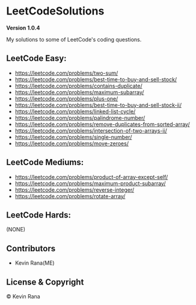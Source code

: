 # LeetCodeSolutions

**Version 1.0.4**

My solutions to some of LeetCode's coding questions.


## LeetCode Easy:
- https://leetcode.com/problems/two-sum/
- https://leetcode.com/problems/best-time-to-buy-and-sell-stock/
- https://leetcode.com/problems/contains-duplicate/
- https://leetcode.com/problems/maximum-subarray/
- https://leetcode.com/problems/plus-one/
- https://leetcode.com/problems/best-time-to-buy-and-sell-stock-ii/
- https://leetcode.com/problems/linked-list-cycle/
- https://leetcode.com/problems/palindrome-number/
- https://leetcode.com/problems/remove-duplicates-from-sorted-array/
- https://leetcode.com/problems/intersection-of-two-arrays-ii/
- https://leetcode.com/problems/single-number/
- https://leetcode.com/problems/move-zeroes/

## LeetCode Mediums:
- https://leetcode.com/problems/product-of-array-except-self/
- https://leetcode.com/problems/maximum-product-subarray/
- https://leetcode.com/problems/reverse-integer/
- https://leetcode.com/problems/rotate-array/

## LeetCode Hards:
(NONE)


## Contributors
- Kevin Rana(ME)

## License & Copyright
© Kevin Rana